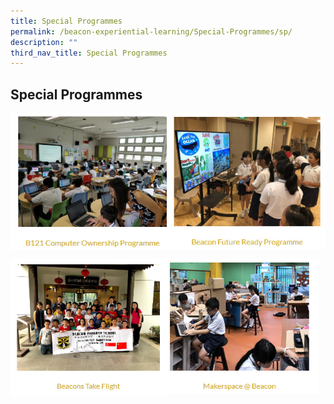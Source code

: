 ```yaml
---
title: Special Programmes
permalink: /beacon-experiential-learning/Special-Programmes/sp/
description: ""
third_nav_title: Special Programmes
---
```

## Special Programmes

<p><a href="/beacon-experiential-learning/Special-Programmes/b121/">
<img style="width:51%" align=left src="/images/sp1.jpg">
</a></p>

<p><a href="/beacon-experiential-learning/Special-Programmes/bfrr/">
<img style="width:49%" align=left src="/images/sp2.jpg">
</a></p>
<br clear=left>

<p><a href="/beacon-experiential-learning/Special-Programmes/btf">
<img style="width:49%" align=left src="/images/sp3.jpg">
</a></p>

<p><a href="/beacon-experiential-learning/Special-Programmes/makerspace">
<img style="width:49%" align=left src="/images/sp4.jpg">
</a></p>
<br clear=left>